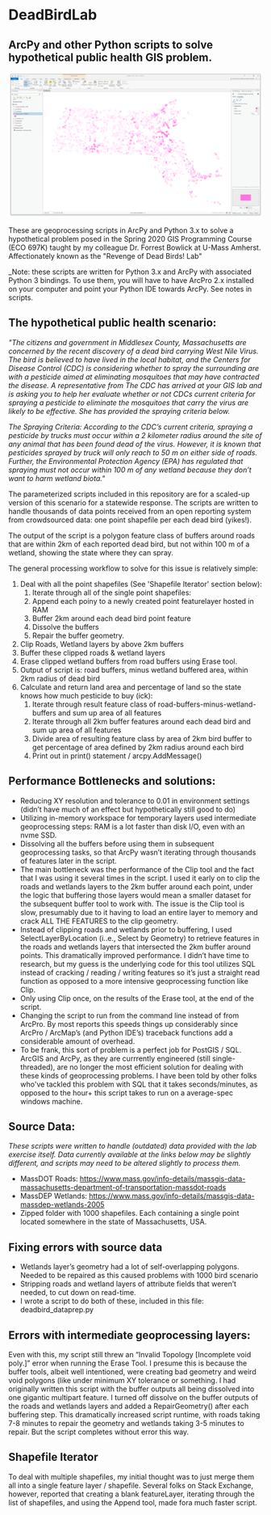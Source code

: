 # DeadBirdLab
## ArcPy and other Python scripts to solve hypothetical public health GIS problem. ##

![Screenshot of script output](/Script_Output_Screenshot.png)


These are geoprocessing scripts in ArcPy and Python 3.x to solve a hypothetical problem posed in the Spring 2020 GIS Programming Course (ECO 697K) taught by my colleague Dr. Forrest Bowlick at U-Mass Amherst. Affectionately known as the "Revenge of Dead Birds! Lab"

_Note: these scripts are written for Python 3.x and ArcPy with associated Python 3 bindings.  To use them, you will have to have ArcPro 2.x installed on your computer and point your Python IDE towards ArcPy.  See notes in scripts.

## The hypothetical public health scenario: ##

*"The citizens and government in Middlesex County, Massachusetts are concerned by the recent discovery of a dead bird carrying West Nile Virus. The bird is believed to have lived in the local habitat, and the Centers for Disease Control (CDC) is considering whether to spray the surrounding are with a pesticide aimed at eliminating mosquitoes that may have contracted the disease. A representative from The CDC has arrived at your GIS lab and is asking you to help her evaluate whether or not CDCs current criteria for spraying a pesticide to eliminate the mosquitoes that carry the virus are likely to be effective. She has provided the spraying criteria below.*

*The Spraying Criteria: According to the CDC’s current criteria, spraying a pesticide by trucks must occur within a 2 kilometer radius around the site of any animal that has been found dead of the virus. However, it is known that pesticides sprayed by truck will only reach to 50 m on either side of roads. Further, the Environmental Protection Agency (EPA) has regulated that spraying must not occur within 100 m of any wetland because they don’t want to harm wetland biota."*

The parameterized scripts included in this repository are for a scaled-up version of this scenario for a statewide response. The scripts are written to handle thousands of data points received from an open reporting system from crowdsourced data: one point shapefile per each dead bird (yikes!).

The output of the script is a polygon feature class of buffers around roads that are within 2km of each reported dead bird, but not within 100 m of a wetland, showing the state where they can spray.

The general processing workflow to solve for this issue is relatively simple:

1. Deal with all the point shapefiles (See 'Shapefile Iterator' section below):
    1. Iterate through all of the single point shapefiles:
    2. Append each poiny to a newly created point featurelayer hosted in RAM
    3. Buffer 2km around each dead bird point feature 
    4. Dissolve the buffers
    5. Repair the buffer geometry.
2. Clip Roads, Wetland layers by above 2km buffers
3. Buffer these clipped roads & wetland layers
4. Erase clipped wetland buffers from road buffers using Erase tool.
5. Output of script is: road buffers, minus wetland buffered area, within 2km radius of dead bird
6. Calculate and return land area and percentage of land so the state knows how much pesticide to buy (ick):
    1. Iterate through result feature class of road-buffers-minus-wetland-buffers and sum up area of all features
    2. Iterate through all 2km buffer features around each dead bird and sum up area of all features
    3. Divide area of resulting feature class by area of 2km bird buffer to get percentage of area defined by 2km radius around each bird
    4. Print out in print() statement / arcpy.AddMessage()


## Performance Bottlenecks and solutions: ##

- Reducing XY resolution and tolerance to 0.01 in environment settings (didn’t have much of an effect but hypothetically still good to do)
-	Utilizing in-memory workspace for temporary layers used intermediate geoprocessing steps: RAM is a lot faster than disk I/O, even with an nvme SSD.
-	Dissolving all the buffers before using them in subsequent geoprocessing tasks, so that ArcPy wasn’t iterating through thousands of features later in the script.
-	The main bottleneck was the performance of the Clip tool and the fact that I was using it several times in the script. I used it early on to clip the roads and wetlands layers to the 2km buffer around each point, under the logic that buffering those layers would mean a smaller dataset for the subsequent buffer tool to work with. The issue is the Clip tool is slow, presumably due to it having to load an entire layer to memory and crack ALL THE FEATURES to the clip geometry.
-	Instead of clipping roads and wetlands prior to buffering, I used SelectLayerByLocation (i..e., Select by Geometry) to retrieve features in the roads and wetlands layers that intersected the 2km buffer around points. This dramatically improved performance.  I didn’t have time to research, but my guess is the underlying code for this tool utilizes SQL instead of cracking / reading / writing features so it’s just a straight read function as opposed to a more intensive geoprocessing function like Clip.
-	Only using Clip once, on the results of the Erase tool, at the end of the script.
-	Changing the script to run from the command line instead of from ArcPro. By most reports this speeds things up considerably since ArcPro / ArcMap’s (and Python IDE’s) traceback functions add a considerable amount of overhead.
-	To be frank, this sort of problem is a perfect job for PostGIS / SQL. ArcGIS and ArcPy, as they are currrently engineered (still single-threaded), are no longer the most efficient solution for dealing with these kinds of geoprocessing problems. I have been told by other folks who've tackled this problem with SQL that it takes seconds/minutes, as opposed to the hour+ this script takes to run on a average-spec windows machine.

## Source Data: ##

_These scripts were written to handle (outdated) data provided with the lab exercise itself. Data currently available at the links below may be slightly different, and scripts may need to be altered slightly to process them._

- MassDOT Roads: https://www.mass.gov/info-details/massgis-data-massachusetts-department-of-transportation-massdot-roads
- MassDEP Wetlands: https://www.mass.gov/info-details/massgis-data-massdep-wetlands-2005
- Zipped folder with 1000 shapefiles. Each containing a single point located somewhere in the state of Massachusetts, USA.

## Fixing errors with source data ##

- Wetlands layer’s geometry had a lot of self-overlapping polygons. Needed to be repaired as this caused problems with 1000 bird scenario
- Stripping roads and wetland layers of attribute fields that weren’t needed, to cut down on read-time.
- I wrote a script to do both of these, included in this file: deadbird_dataprep.py

## Errors with intermediate geoprocessing layers: ##

Even with this, my script still threw an “Invalid Topology [Incomplete void poly.]” error when running the Erase Tool.  I presume this is because the buffer tools, albeit well intentioned, were creating bad geometry and weird void polygons (like under minimum  XY tolerance or something. I had originally written this script with the buffer outputs all being dissolved into one gigantic multipart feature. I turned off dissolve on the buffer outputs of the roads and wetlands layers and added a RepairGeometry() after each buffering step.  This dramatically increased script runtime, with roads taking 7-8 minutes to repair the geometry and wetlands taking 3-5 minutes to repair.  But the script completes without error this way. 

## Shapefile Iterator ##

To deal with multiple shapefiles, my initial thought was to just merge them all into a single feature layer / shapefile. Several folks on Stack Exchange, however, reported that creating a blank featureLayer, iterating through the list of shapefiles, and using the Append tool, made fora much faster script.  


